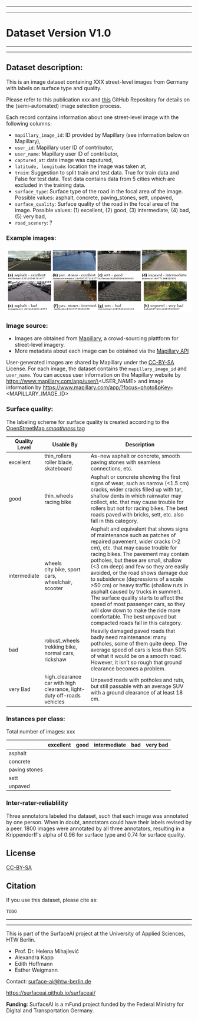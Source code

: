 -------------------------------
-------------------------------

# Dataset Version V1.0

-------------------------------
-------------------------------


## Dataset description:

This is an image dataset containing XXX street-level images from Germany with labels on surface type and quality.

Please refer to this publication xxx and [this](https://github.com/SurfaceAI/dataset_creation?tab=readme-ov-file) GitHub Repository for details on the (semi-automated) image selection process.

Each record contains information about one street-level image with the following columns:

- `mapillary_image_id`: ID provided by Mapillary (see information below on Mapillary), 
- `user_id`: Mapillary user ID of contributor,
- `user_name`: Mapillary user ID of contributor,
- `captured_at`: date image was caputured,
- `latitude, longitude`: location the image was taken at,
- `train`: Suggestion to split train and test data. True for train data and False for test data. Test data contains data from 5 cities which are excluded in the training data.
- `surface_type`: Surface type of the road in the focal area of the image. Possible values: asphalt, concrete, paving_stones, sett, unpaved,
- `surface_quality`: Surface quality of the road in the focal area of the image. Possible values: (1) excellent, (2) good, (3) intermediate, (4) bad, (5) very bad,
- `road_scenery`: ?

### Example images: 

![Example Images](example_images.png)

### Image source:
- Images are obtained from [Mapillary]((https://www.mapillary.com/)), a crowd-sourcing plattform for street-level imagery.
- More metadata about each image can be obtained via the [Mapillary API](https://www.mapillary.com/developer/api-documentation?locale=de_DE#image) 

User-generated images are shared by Mapillary under the [CC-BY-SA](https://creativecommons.org/licenses/by-sa/4.0/) License.
For each image, the dataset contains the `mapillary_image_id` and `user_name`. 
You can access user information on the Mapillary website by https://www.mapillary.com/app/user/\<USER_NAME> 
and image information by https://www.mapillary.com/app/?focus=photo&pKey=<MAPILLARY_IMAGE_ID>

### Surface quality:

The labeling scheme for surface quality is created according to the [OpenStreetMap *smoothness* tag](https://wiki.openstreetmap.org/wiki/Key:smoothness)

| Quality Level | Usable By                        | Description                                                                                                             |
|---------------|----------------------------------|-------------------------------------------------------------------------------------------------------------------------|
| excellent     | thin_rollers<br>roller blade, skateboard | As-new asphalt or concrete, smooth paving stones with seamless connections, etc.                                         |
| good          | thin_wheels<br>racing bike      | Asphalt or concrete showing the first signs of wear, such as narrow (<1.5 cm) cracks, wider cracks filled up with tar, shallow dents in which rainwater may collect, etc. that may cause trouble for rollers but not for racing bikes. The best roads paved with bricks, sett, etc. also fall in this category. |
| intermediate  | wheels<br>city bike, sport cars, wheelchair, scooter | Asphalt and equivalent that shows signs of maintenance such as patches of repaired pavement, wider cracks (>2 cm), etc. that may cause trouble for racing bikes. The pavement may contain potholes, but these are small, shallow (<3 cm deep) and few so they are easily avoided, or the road shows damage due to subsidence (depressions of a scale >50 cm) or heavy traffic (shallow ruts in asphalt caused by trucks in summer). The surface quality starts to affect the speed of most passenger cars, so they will slow down to make the ride more comfortable. The best unpaved but compacted roads fall in this category. |
| bad           | robust_wheels<br>trekking bike, normal cars, rickshaw | Heavily damaged paved roads that badly need maintenance: many potholes, some of them quite deep. The average speed of cars is less than 50% of what it would be on a smooth road. However, it isn’t so rough that ground clearance becomes a problem. |
| very Bad      | high_clearance<br>car with high clearance, light-duty off-roads vehicles | Unpaved roads with potholes and ruts, but still passable with an average SUV with a ground clearance of at least 18 cm. |



### Instances per class:

Total number of images: xxx


|                 | excellent | good | intermediate | bad | very bad |
|-----------------|-----------|------|--------------|-----|----------|
| asphalt         |           |      |              |     |          |
| concrete        |           |      |              |     |          |
| paving stones   |           |      |              |     |          |
| sett            |           |      |              |     |          |
| unpaved         |           |      |              |     |          |




### Inter-rater-reliablility

Three annotators labeled the dataset, such that each image was annotated by one person. When in doubt, annotators could have their labels revised by a peer.
1800 images were annotated by all three annotators, resulting in a Krippendorff's alpha of 0.96 for surface type and 0.74 for surface quality.


## License

[CC-BY-SA](https://creativecommons.org/licenses/by-sa/4.0/)

## Citation

If you use this dataset, please cite as: 

    TODO

-----------------------------------------------------------------------------------------------------------------------------------------------------------
-----------------------------------------------------------------------------------------------------------------------------------------------------------

This is part of the SurfaceAI project at the University of Applied Sciences, HTW Berlin.
- Prof. Dr. Helena Mihajlević
- Alexandra Kapp
- Edith Hoffmann
- Esther Weigmann

Contact: surface-ai@htw-berlin.de

https://surfaceai.github.io/surfaceai/

**Funding**: SurfaceAI is a mFund project funded by the Federal Ministry for Digital and Transportation Germany.


